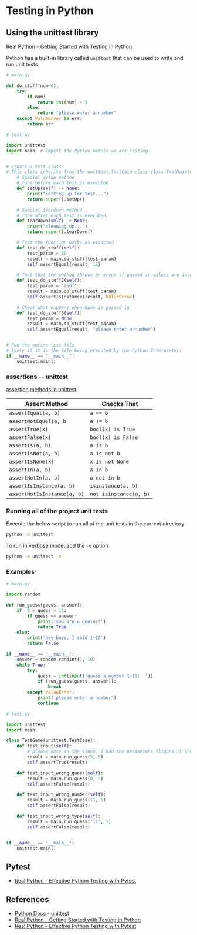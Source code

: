 # Testing in Python

## Using the unittest library

[Real Python - Getting Started with Testing in Python](https://realpython.com/python-testing/)

Python has a built-in library called `unittest` that can be used to write and run unit tests

```python
# main.py

def do_stuff(num=0):
    try:
        if num:
            return int(num) + 5
        else:
            return "please enter a number"
    except ValueError as err:
        return err
```

```python
# test.py

import unittest
import main  # Import the Python module we are testing


# Create a test class
# This class inherits from the unittest.TestCase class class TestMain(unittest.TestCase):
    # Special setup method
    # runs before each test is executed
    def setUp(self) -> None:
        print("setting up for test...")
        return super().setUp()

    # Special teardown method
    # runs after each test is executed
    def tearDown(self) -> None:
        print("cleaning up...")
        return super().tearDown()

    # Test the function works as expected
    def test_do_stuff(self):
        test_param = 10
        result = main.do_stuff(test_param)
        self.assertEqual(result, 15)

    # Test that the method throws an error if passed in values are incorrect
    def test_do_stuff2(self):
        test_param = "asdf"
        result = main.do_stuff(test_param)
        self.assertIsInstance(result, ValueError)

    # Check what happens when None is passed in
    def test_do_stuff3(self):
        test_param = None
        result = main.do_stuff(test_param)
        self.assertEqual(result, "please enter a number")


# Run the entire test file
# (only if it is the file being executed by the Python Interpreter)
if __name__ == "__main__":
    unittest.main()
```

### assertions -- unittest

[assertion methods in unittest](https://docs.python.org/3/library/unittest.html#assert-methods)

| Assert Method               | Checks That            |
| --------------------------- | ---------------------- |
| `assertEqual(a, b)`         | `a == b`               |
| `assertNotEqual(a, b`       | `a != b`               |
| `assertTrue(x)`             | `bool(x) is True`      |
| `assertFalse(x)`            | `bool(x) is False`     |
| `assertIs(a, b)`            | `a is b`               |
| `assertIsNot(a, b)`         | `a is not b`           |
| `assertIsNone(x)`           | `x is not None`        |
| `assertIn(a, b)`            | `a in b`               |
| `assertNotIn(a, b)`         | `a not in b`           |
| `assertIsInstance(a, b)`    | `isinstance(a, b)`     |
| `assertNotIsInstance(a, b)` | `not isinstance(a, b)` |

### Running all of the project unit tests

Execute the below script to run all of the unit tests in the current directory

```bash
python -m unittest
```

To run in verbose mode, add the `-v` option

```bash
python -m unittest -v
```

### Examples

```python
# main.py

import random

def run_guess(guess, answer):
    if  0 < guess < 11:
        if guess == answer:
            print('you are a genius!')
            return True
    else:
        print('hey bozo, I said 1~10')
        return False

if __name__ == '__main__':
    answer = random.randint(1, 10)
    while True:
        try:
            guess = int(input('guess a number 1~10:  '))
            if (run_guess(guess, answer)):
                break
        except ValueError:
            print('please enter a number')
            continue
```

```python
# test.py

import unittest
import main

class TestGame(unittest.TestCase):
    def test_input(self):
        # please note in the video, I had the parameters flipped it should be the "guess" parameter 1st and "answer" parameter 2nd
        result = main.run_guess(5, 5)
        self.assertTrue(result)

    def test_input_wrong_guess(self):
        result = main.run_guess(0, 5)
        self.assertFalse(result)

    def test_input_wrong_number(self):
        result = main.run_guess(11, 5)
        self.assertFalse(result)

    def test_input_wrong_type(self):
        result = main.run_guess('11', 5)
        self.assertFalse(result)


if __name__ == '__main__':
    unittest.main()
```

## Pytest

- [Real Python - Effective Python Testing with Pytest](https://realpython.com/pytest-python-testing/)

## References

- [Python Docs - unittest](https://docs.python.org/3/library/unittest.html)
- [Real Python - Getting Started with Testing in Python](https://realpython.com/python-testing/)
- [Real Python - Effective Python Testing with Pytest](https://realpython.com/pytest-python-testing/)
